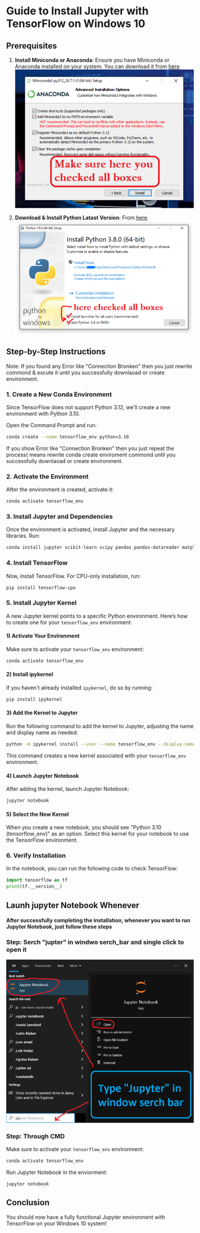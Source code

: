 # Guide to Install Jupyter with TensorFlow on Windows 10

## Prerequisites
1. **Install Miniconda or Anaconda**: Ensure you have Miniconda or Anaconda installed on your system. You can download it from [here](https://docs.conda.io/en/latest/miniconda.html).
![Miniconda_setting](Miniconda_setting.png)

3. **Download & Install Python Latast Version**: From [here](https://www.python.org/downloads/).
![Python Install Setting](python_installing_setting.png)

## Step-by-Step Instructions
Note: If you found any Error like "Connection Bronken" then you just rewrite commond & excute it until you successfully downlaoad or create environment.

### 1. Create a New Conda Environment
Since TensorFlow does not support Python 3.12, we'll create a new environment with Python 3.10.

Open the Command Prompt and run:
```bash
conda create --name tensorflow_env python=3.10
```
If you show Error like "Connection Bronken" then you just repeat the process( means rewrite conda create enviroment commond until you successfully downlaoad or create environment.

### 2. Activate the Environment
After the environment is created, activate it:
```bash
conda activate tensorflow_env
```

### 3. Install Jupyter and Dependencies
Once the environment is activated, install Jupyter and the necessary libraries. Run:
```bash
conda install jupyter scikit-learn scipy pandas pandas-datareader matplotlib pillow tqdm requests h5py pyyaml flask boto3
```

### 4. Install TensorFlow
Now, install TensorFlow. For CPU-only installation, run:
```bash
pip install tensorflow-cpu
```

### 5. Install Jupyter Kernel
A new Jupyter kernel points to a specific Python environment. Here’s how to create one for your `tensorflow_env` environment:

#### 1) Activate Your Environment
Make sure to activate your `tensorflow_env` environment:
```bash
conda activate tensorflow_env
```
            
#### 2) Install ipykernel
If you haven't already installed `ipykernel`, do so by running:
```bash
pip install ipykernel
```
            
#### 3) Add the Kernel to Jupyter
Run the following command to add the kernel to Jupyter, adjusting the name and display name as needed:
```bash
python -m ipykernel install --user --name tensorflow_env --display-name "Python 3.10 (tensorflow_env)"
```
This command creates a new kernel associated with your `tensorflow_env` environment.
            
#### 4) Launch Jupyter Notebook
After adding the kernel, launch Jupyter Notebook:
```bash
jupyter notebook
```
            
#### 5) Select the New Kernel
When you create a new notebook, you should see "Python 3.10 (tensorflow_env)" as an option. Select this kernel for your notebook to use the TensorFlow environment.

### 6. Verify Installation
In the notebook, you can run the following code to check TensorFlow:
```python
import tensorflow as tf
print(tf.__version__)
```

## Launh jupyter Notebook Whenever
#### After successfully completing the installation, whenever you want to run Jupyter Notebook, just follow these steps
### Step: Serch "jupter" in windwo serch_bar and single click to open it
![Juper Run Setting](jupter_run.png)

### Step: Through CMD
Make sure to activate your `tensorflow_env` environment:
```bash
conda activate tensorflow_env
```
Run Jupyter Notebook in the enviorment:
```bash
jupyter notebook
```

## Conclusion
You should now have a fully functional Jupyter environment with TensorFlow on your Windows 10 system!
